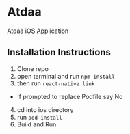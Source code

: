 # Atdaa
Atdaa iOS Application
## Installation Instructions
1. Clone repo
2. open terminal and run `npm install`
3. then run `react-native link`
 * If prompted to replace Podfile say No
4. cd into ios directory
5. run `pod install`
6. Build and Run
